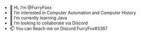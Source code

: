 - 👋 Hi, I’m @FurryFoxx
- 👀 I’m interested in Computer Automation and Computer History
- 🌱 I’m currently learning Java
- 💞️ I’m looking to collaborate via Discord
- 📫 You can Reach me on Discord FurryFox#3387

<!---
✨ special ✨
lol
--->
